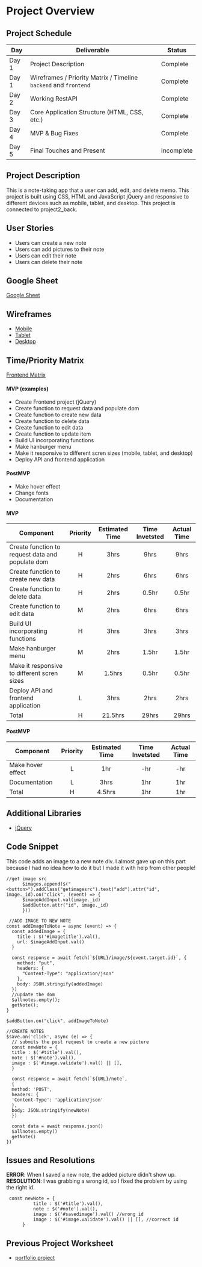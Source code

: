 # Project Overview

## Project Schedule

|  Day | Deliverable | Status
|---|---| ---|
|Day 1| Project Description | Complete
|Day 1| Wireframes / Priority Matrix / Timeline `backend` and `frontend`| Complete
|Day 2| Working RestAPI | Complete
|Day 3| Core Application Structure (HTML, CSS, etc.) | Complete
|Day 4| MVP & Bug Fixes | Complete
|Day 5| Final Touches and Present | Incomplete

## Project Description
This is a note-taking app that a user can add, edit, and delete memo. This project is built using CSS, HTML and JavaScript jQuery and responsive to different devices such as mobile, tablet, and desktop. This project is connected to project2_back.

## User Stories 
- Users can create a new note
- Users can add pictures to their note 
- Users can edit their note
- Users can delete their note 

## Google Sheet
[Google Sheet](https://docs.google.com/spreadsheets/d/1PyCkPZeIBSzU58bRY3UI4p7iiJOjNmuEtmBo9yVgr8A/edit?usp=sharing) 

## Wireframes
- [Mobile](https://res.cloudinary.com/dqduwnrb1/image/upload/v1596301578/mobile_oh5wjq.png)
- [Tablet](https://res.cloudinary.com/dqduwnrb1/image/upload/v1596301578/tablet_srjzxq.png)
- [Desktop](https://res.cloudinary.com/dqduwnrb1/image/upload/v1596301578/desktop_rt0aet.png)


## Time/Priority Matrix 

[Frontend Matrix](https://docs.google.com/presentation/d/1MZxvIWCe_ydok3TORKdv5tulbhNnx0QdxQD70BjMKbI/edit?usp=sharing) 


#### MVP (examples)
- Create Frontend project (jQuery)
- Create function to request data and populate dom
- Create function to create new data
- Create function to delete data
- Create function to edit data
- Create function to update item
- Build UI incorporating functions 
- Make hanburger menu 
- Make it responsive to different scren sizes (mobile, tablet, and desktop)
- Deploy API and frontend application 

#### PostMVP 

- Make hover effect
- Change fonts 
- Documentation

#### MVP
| Component | Priority | Estimated Time | Time Invetsted | Actual Time |
| --- | :---: |  :---: | :---: | :---: |
| Create function to request data and populate dom | H | 3hrs | 9hrs | 9hrs|
| Create function to create new data | H | 2hrs | 6hrs | 6hrs |
| Create function to delete data | H | 2hrs | 0.5hr | 0.5hr |
| Create function to edit data | M | 2hrs | 6hrs | 6hrs |
| Build UI incorporating functions  | H | 3hrs | 3hrs | 3hrs |
| Make hanburger menu  | M | 2hrs | 1.5hr | 1.5hr|
| Make it responsive to different scren sizes  | M | 1.5hrs | 0.5hr | 0.5hr|
| Deploy API and frontend application   | L | 3hrs | 2hrs | 2hrs|
| Total | H | 21.5hrs| 29hrs | 29hrs |

#### PostMVP
| Component | Priority | Estimated Time | Time Invetsted | Actual Time |
| --- | :---: |  :---: | :---: | :---: |
| Make hover effect | L | 1hr | -hr | -hr|
| Documentation  | L | 3hrs | 1hr | 1hr|
| Total | H | 4.5hrs| 1hr | 1hr |

## Additional Libraries
 - [jQuery](https://jquery.com/)

## Code Snippet

This code adds an image to a new note div. I almost gave up on this part because I had no idea how to do it but I made it with help from other people!

```
//get image src 
      $images.append($("<button>").addClass("getimagesrc").text("add").attr("id", image._id).on("click", (event) => {
      $imageAddInput.val(image._id)
      $addButton.attr("id", image._id)
      }))
 
 //ADD IMAGE TO NEW NOTE
const addImageToNote = async (event) => {
  const addedImage = {
    title : $('#imagetitle').val(),
    url: $imageAddInput.val()
  }

  const response = await fetch(`${URL}/image/${event.target.id}`, {
    method: "put",
    headers: {
      "Content-Type": "application/json"
    },
    body: JSON.stringify(addedImage)
  })
  //update the dom
  $allnotes.empty();
  getNote();
}

$addButton.on("click", addImageToNote)

//CREATE NOTES
$save.on('click', async (e) => {
  // submits the post request to create a new picture
  const newNote = {
  title : $('#title').val(),
  note : $('#note').val(),
  image : $('#image.validate').val() || [],
  }
  
  const response = await fetch(`${URL}/note`, 
  {
  method: 'POST',
  headers: {
  'Content-Type': 'application/json'
  },
  body: JSON.stringify(newNote)
  })

  const data = await response.json()        
  $allnotes.empty()
  getNote()
})

```

## Issues and Resolutions
 **ERROR**: When I saved a new note, the added picture didn't show up.
 **RESOLUTION**: I was grabbing a wrong id, so I fixed the problem by using the right id.
```
 const newNote = {
          title : $('#title').val(),
          note : $('#note').val(),
		  image : $('#savedimage').val() //wrong id
          image : $('#image.validate').val() || [], //correct id
      }
```

## Previous Project Worksheet
 - [portfolio project](https://github.com/seolacarrano/seola_firstproject/blob/master/README.md)

